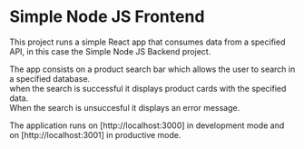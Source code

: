 # Simple Node JS Frontend

This project runs a simple React app that consumes data from a specified API, in this case the Simple Node JS Backend project.

The app consists on a product search bar which allows the user to search in a specified database.\
when the search is successful it displays product cards with the specified data.\
When the search is unsuccesful it displays an error message.

The application runs on [http://localhost:3000] in development mode and on [http://localhost:3001] in productive mode.
